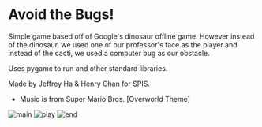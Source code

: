 # Avoid the Bugs!
Simple game based off of Google's dinosaur offline game. However instead of the dinosaur, we used one of our professor's face as the player and instead of the cacti, we used a computer bug as our obstacle.

Uses pygame to run and other standard libraries.


Made by Jeffrey Ha & Henry Chan for SPIS.

- Music is from Super Mario Bros. [Overworld Theme]

![main](https://i.imgur.com/r0BLajy.png)
![play](https://i.imgur.com/0k3VaO7.png)
![end](https://i.imgur.com/cuDGz60.png)
